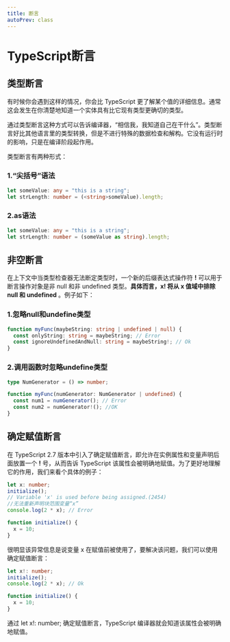 ```yaml
---
title: 断言
autoPrev: class
---  
```


# TypeScript断言  

## 类型断言  

有时候你会遇到这样的情况，你会比 TypeScript 更了解某个值的详细信息。通常这会发生在你清楚地知道一个实体具有比它现有类型更确切的类型。  

通过类型断言这种方式可以告诉编译器，“相信我，我知道自己在干什么”。类型断言好比其他语言里的类型转换，但是不进行特殊的数据检查和解构。它没有运行时的影响，只是在编译阶段起作用。  

类型断言有两种形式：   

### 1.“尖括号”语法  

```ts
let someValue: any = "this is a string";
let strLength: number = (<string>someValue).length;
```  

### 2.as语法  

```ts
let someValue: any = "this is a string";
let strLength: number = (someValue as string).length;
```  

## 非空断言  

在上下文中当类型检查器无法断定类型时，一个新的后缀表达式操作符 **!** 可以用于断言操作对象是非 null 和非 undefined 类型。**具体而言，x! 将从 x 值域中排除 null 和 undefined** 。例子如下：  

### 1.忽略null和undefine类型  

```ts
function myFunc(maybeString: string | undefined | null) {
  const onlyString: string = maybeString; // Error
  const ignoreUndefinedAndNull: string = maybeString!; // Ok
}
```  

### 2.调用函数时忽略undefine类型  

```ts
type NumGenerator = () => number;

function myFunc(numGenerator: NumGenerator | undefined) {
  const num1 = numGenerator(); // Error
  const num2 = numGenerator!(); //OK
}
```  

## 确定赋值断言  

在 TypeScript 2.7 版本中引入了确定赋值断言，即允许在实例属性和变量声明后面放置一个 **!** 号，从而告诉 TypeScript 该属性会被明确地赋值。为了更好地理解它的作用，我们来看个具体的例子：  

```ts
let x: number;
initialize();
// Variable 'x' is used before being assigned.(2454) 
//无法重新声明块范围变量“x”
console.log(2 * x); // Error

function initialize() {
  x = 10;
}
```  

很明显该异常信息是说变量 x 在赋值前被使用了，要解决该问题，我们可以使用确定赋值断言：  

```ts
let x!: number;
initialize();
console.log(2 * x); // Ok

function initialize() {
  x = 10;
}
```  

通过 let x!: number; 确定赋值断言，TypeScript 编译器就会知道该属性会被明确地赋值。
